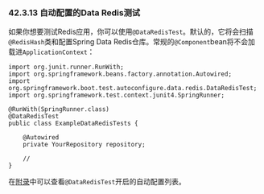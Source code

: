 ### 42.3.13 自动配置的Data Redis测试

如果你想要测试Redis应用，你可以使用`@DataRedisTest`。默认的，它将会扫描`@RedisHash`类和配置Spring Data Redis仓库。常规的`@Component`bean将不会加载进`ApplicationContext`：
```
import org.junit.runner.RunWith;
import org.springframework.beans.factory.annotation.Autowired;
import org.springframework.boot.test.autoconfigure.data.redis.DataRedisTest;
import org.springframework.test.context.junit4.SpringRunner;

@RunWith(SpringRunner.class)
@DataRedisTest
public class ExampleDataRedisTests {

    @Autowired
    private YourRepository repository;

    //
}
```
在[附录](https://docs.spring.io/spring-boot/docs/2.0.0.M2/reference/htmlsingle/#test-auto-configuration)中可以查看`@DataRedisTest`开启的自动配置列表。